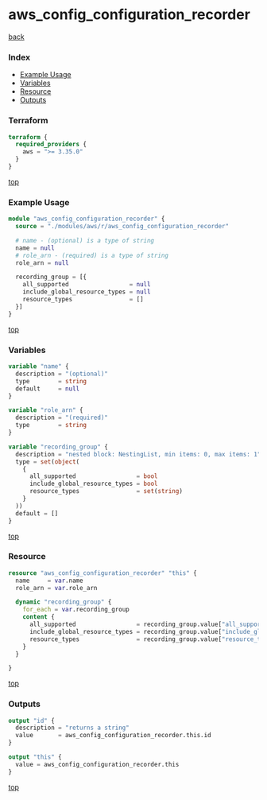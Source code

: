 # aws_config_configuration_recorder

[back](../aws.md)

### Index

- [Example Usage](#example-usage)
- [Variables](#variables)
- [Resource](#resource)
- [Outputs](#outputs)

### Terraform

```terraform
terraform {
  required_providers {
    aws = ">= 3.35.0"
  }
}
```

[top](#index)

### Example Usage

```terraform
module "aws_config_configuration_recorder" {
  source = "./modules/aws/r/aws_config_configuration_recorder"

  # name - (optional) is a type of string
  name = null
  # role_arn - (required) is a type of string
  role_arn = null

  recording_group = [{
    all_supported                 = null
    include_global_resource_types = null
    resource_types                = []
  }]
}
```

[top](#index)

### Variables

```terraform
variable "name" {
  description = "(optional)"
  type        = string
  default     = null
}

variable "role_arn" {
  description = "(required)"
  type        = string
}

variable "recording_group" {
  description = "nested block: NestingList, min items: 0, max items: 1"
  type = set(object(
    {
      all_supported                 = bool
      include_global_resource_types = bool
      resource_types                = set(string)
    }
  ))
  default = []
}
```

[top](#index)

### Resource

```terraform
resource "aws_config_configuration_recorder" "this" {
  name     = var.name
  role_arn = var.role_arn

  dynamic "recording_group" {
    for_each = var.recording_group
    content {
      all_supported                 = recording_group.value["all_supported"]
      include_global_resource_types = recording_group.value["include_global_resource_types"]
      resource_types                = recording_group.value["resource_types"]
    }
  }

}
```

[top](#index)

### Outputs

```terraform
output "id" {
  description = "returns a string"
  value       = aws_config_configuration_recorder.this.id
}

output "this" {
  value = aws_config_configuration_recorder.this
}
```

[top](#index)